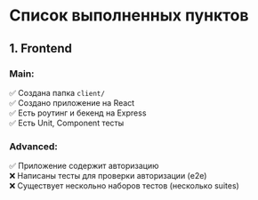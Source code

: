 # Список выполненных пунктов

## 1. Frontend

### Main:
✅ Создана папка `client/`  
✅ Создано приложение на React  
✅ Есть роутинг и бекенд на Express  
✅ Есть Unit, Component тесты  

### Advanced:  
✅ Приложение содержит авторизацию   
❌ Написаны тесты для проверки авторизации (e2e)  
❌ Существует нескольно наборов тестов (несколько suites)    